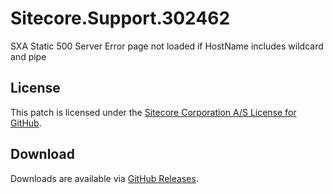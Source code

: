 # Sitecore.Support.302462
SXA Static 500 Server Error page not loaded if HostName includes wildcard and pipe

## License  
This patch is licensed under the [Sitecore Corporation A/S License for GitHub](https://github.com/sitecoresupport/Sitecore.Support.302462/blob/master/LICENSE).  

## Download  
Downloads are available via [GitHub Releases](https://github.com/sitecoresupport/Sitecore.Support.302462/releases).  
